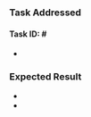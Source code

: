 ### Task Addressed

#### **Task ID:** #<related ClickUp task ID>

* <what was fixed>

### Expected Result

*      
*  
    
